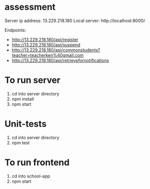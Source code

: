 # assessment

Server ip address: 13.229.218.180
Local server: http://localhost:8000/

Endpoints: 
- http://13.229.218.180/api/register
- http://13.229.218.180/api/suspend
- http://13.229.218.180/api/commonstudents?teacher=teacherken%40gmail.com
- http://13.229.218.180/api/retrievefornotifications
# To run server
1. cd into server directory
2. npm install
3. npm start

# Unit-tests
1. cd into server directory
2. npm test

# To run frontend
1. cd into school-app
2. npm start
